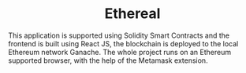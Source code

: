 <h1 align="center">Ethereal</h1>

This application is supported using Solidity Smart Contracts and the frontend is built using React JS, the blockchain is deployed to the local Ethereum network Ganache. The whole project runs on an Ethereum supported browser, with the help of the Metamask extension.

